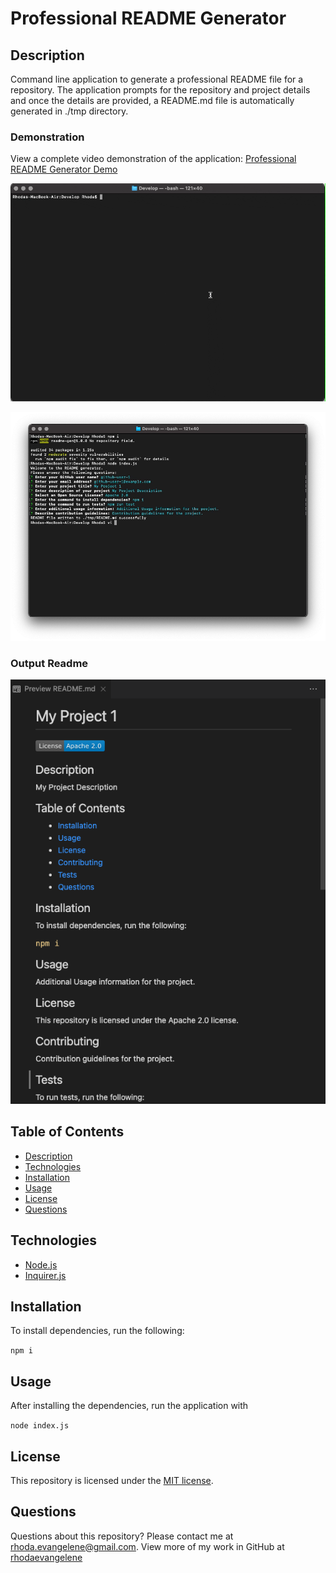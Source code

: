 # Professional README Generator

## Description

Command line application to generate a professional README file for a repository. The application prompts for the repository and project details and once the details are provided, a README.md file is automatically generated in ./tmp directory.

### Demonstration

View a complete video demonstration of the application: [Professional README Generator Demo](https://www.youtube.com/watch?v=95Te8AvTNcE)

![README-Generator-Demo](./recording.gif)

![terminal-screen](./terminal.png)

### Output Readme
![demo-readme-screen](./preview.png)

## Table of Contents

* [Description](#description)
* [Technologies](#technologies)
* [Installation](#installation)
* [Usage](#usage)
* [License](#license)
* [Questions](#questions)

## Technologies

* [Node.js](https://nodejs.org/)
* [Inquirer.js](https://www.npmjs.com/package/inquirer)

## Installation

To install dependencies, run the following:

`
npm i
`

## Usage

After installing the dependencies, run the application with 

`
node index.js
`

## License

This repository is licensed under the [MIT license](./LICENSE).


## Questions

Questions about this repository? Please contact me at [rhoda.evangelene@gmail.com](mailto:rhoda.evangelene@gmail.com). View more of my work in GitHub at [rhodaevangelene](https://github.com/rhodaevangelene) 

